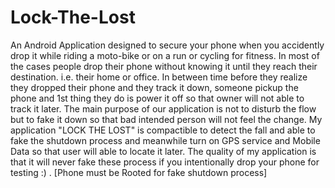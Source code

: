 # Lock-The-Lost
An Android Application designed to secure your phone when you accidently drop it while riding a moto-bike or on a run or cycling for fitness.
In most of the cases people drop their phone without knowing it until they reach their destination. i.e. their home or office.
In between time before they realize they dropped their phone and they track it down, someone pickup the phone and 1st thing they do is power it off so that owner will not able
to track it later. The main purpose of our application is not to disturb the flow but to fake it down so that bad intended person will not feel the change. 
My application "LOCK THE LOST" is compactible to detect the fall and able to fake the shutdown process and meanwhile turn on GPS service and Mobile Data so that user will able 
to locate it later. The quality of my application is that it will never fake these process if you intentionally drop your phone for testing :) . 
[Phone must be Rooted for fake shutdown process]
